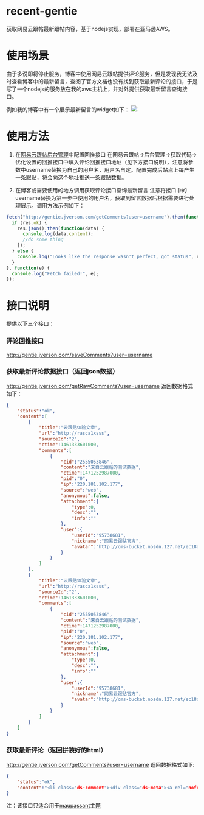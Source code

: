 # recent-gentie
获取网易云跟帖最新跟帖内容，基于nodejs实现，部署在亚马逊AWS。

# 使用场景

由于多说即将停止服务，博客中使用网易云跟帖提供评论服务，但是发现我无法及时查看博客中的最新留言，查阅了官方文档也没有找到获取最新评论的接口，于是写了一个nodejs的服务放在我的aws主机上，并对外提供获取最新留言查询接口。

例如我的博客中有一个展示最新留言的widget如下：
![](http://7xry05.com1.z0.glb.clouddn.com/201705162024_165.png)

# 使用方法

1. 在[网易云跟帖后台管理](https://manage.gentie.163.com)中配置回推接口
在网易云跟帖->后台管理->获取代码->优化设置的回推接口中填入评论回推接口地址（见下方接口说明），注意将参数中username替换为自己的用户名，用户名自定。配置完成后站点上每产生一条跟贴，将会向这个地址推送一条跟贴数据。

2. 在博客或需要使用的地方调用获取评论接口查询最新留言
注意将接口中的username替换为第一步中使用的用户名，获取到留言数据后根据需要进行处理展示。调用方法示例如下：
```javascript
fetch("http://gentie.jverson.com/getComments?user=username").then(function(res) {
  if (res.ok) {
    res.json().then(function(data) {
      console.log(data.content);
      //do some thing
    });
  } else {
    console.log("Looks like the response wasn't perfect, got status", res.status);
  }
}, function(e) {
  console.log("Fetch failed!", e);
});
```

# 接口说明

提供以下三个接口：

### 评论回推接口
http://gentie.jverson.com/saveComments?user=username

### 获取最新评论数据接口（返回json数据）
http://gentie.jverson.com/getRawComments?user=username
返回数据格式如下：
```json
{
    "status":"ok",
    "content":[
        {
            "title":"云跟贴体验文章",
            "url":"http://rasca1xsss",
            "sourceId":"2",
            "ctime":1461333601000,
            "comments":[
                {
                    "cid":"2555053846",
                    "content":"来自云跟贴的测试数据",
                    "ctime":1471252987000,
                    "pid":"0",
                    "ip":"220.181.102.177",
                    "source":"web",
                    "anonymous":false,
                    "attachment":{
                        "type":0,
                        "desc":"",
                        "info":""
                    },
                    "user":{
                        "userId":"95738681",
                        "nickname":"网易云跟贴官方",
                        "avatar":"http://cms-bucket.nosdn.127.net/ec18d69788bb43aa866884633d212df720161220225628.jpg"
                    }
                }
            ]
        },
        {
            "title":"云跟贴体验文章",
            "url":"http://rasca1xsss",
            "sourceId":"2",
            "ctime":1461333601000,
            "comments":[
                {
                    "cid":"2555053846",
                    "content":"来自云跟贴的测试数据",
                    "ctime":1471252987000,
                    "pid":"0",
                    "ip":"220.181.102.177",
                    "source":"web",
                    "anonymous":false,
                    "attachment":{
                        "type":0,
                        "desc":"",
                        "info":""
                    },
                    "user":{
                        "userId":"95738681",
                        "nickname":"网易云跟贴官方",
                        "avatar":"http://cms-bucket.nosdn.127.net/ec18d69788bb43aa866884633d212df720161220225628.jpg"
                    }
                }
            ]
        }
    ]
}
```

### 获取最新评论（返回拼装好的html）
http://gentie.jverson.com/getComments?user=username
返回数据格式如下:
```json
{
    "status":"ok",
    "content":"<li class="ds-comment"><div class="ds-meta"><a rel="nofollow author" target="_blank" href="">网易云跟贴官方 </a><span class="ds-time">8月15日</span></div><div class="ds-thread-title">在 <a href="http://rasca1xsss#comments">云跟贴体验文章</a> 中评论</div><div class="ds-excerpt">来自云跟贴的测试数据</div></li><li class="ds-comment"><div class="ds-meta"><a rel="nofollow author" target="_blank" href="">网易云跟贴官方 </a><span class="ds-time">8月15日</span></div><div class="ds-thread-title">在 <a href="http://rasca1xsss#comments">云跟贴体验文章</a> 中评论</div><div class="ds-excerpt">来自云跟贴的测试数据</div></li>"
}
```
注：该接口只适合用于[maupassant主题](http://jverson.com/)
